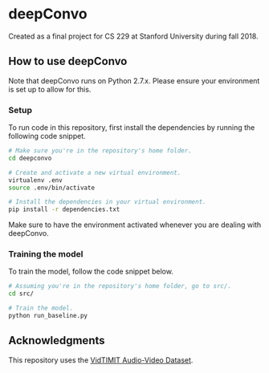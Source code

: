 # deepConvo

Created as a final project for CS 229 at Stanford University during fall 2018.

## How to use deepConvo

Note that deepConvo runs on Python 2.7.x. Please ensure your environment is set up to allow for this.

### Setup

To run code in this repository, first install the dependencies by running the following code snippet.

``` bash
# Make sure you're in the repository's home folder.
cd deepconvo

# Create and activate a new virtual environment.
virtualenv .env
source .env/bin/activate

# Install the dependencies in your virtual environment.
pip install -r dependencies.txt
```

Make sure to have the environment activated whenever you are dealing with deepConvo.

### Training the model

To train the model, follow the code snippet below.

``` bash
# Assuming you're in the repository's home folder, go to src/.
cd src/

# Train the model.
python run_baseline.py
```

## Acknowledgments

This repository uses the [VidTIMIT Audio-Video Dataset](http://conradsanderson.id.au/vidtimit/).
